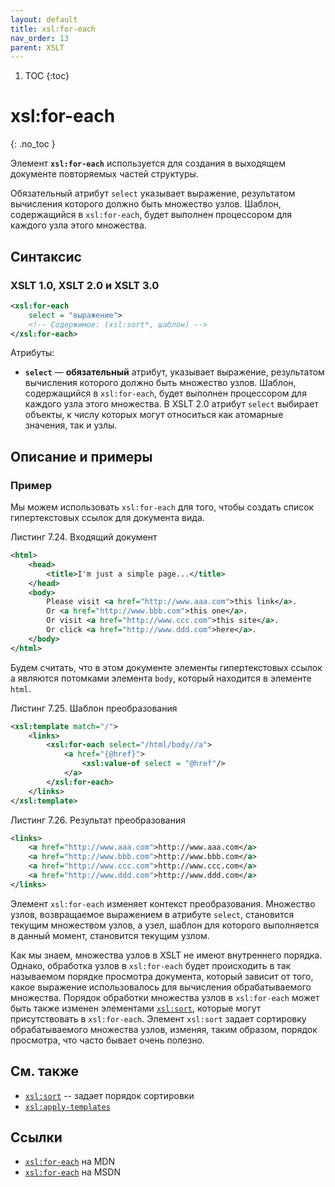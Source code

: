 ```yaml
---
layout: default
title: xsl:for-each
nav_order: 13
parent: XSLT
---
```


<!-- prettier-ignore-start -->
1. TOC
{:toc}

# xsl:for-each
{: .no_toc }
<!-- prettier-ignore-end -->

Элемент **`xsl:for-each`** используется для создания в выходящем документе повторяемых частей структуры.

Обязательный атрибут `select` указывает выражение, результатом вычисления которого должно быть множество узлов. Шаблон, содержащийся в `xsl:for-each`, будет выполнен процессором для каждого узла этого множества.

## Синтаксис

### XSLT 1.0, XSLT 2.0 и XSLT 3.0

```xml
<xsl:for-each
    select = "выражение">
    <!-- Содержимое: (xsl:sort*, шаблон) -->
</xsl:for-each>
```

Атрибуты:

- **`select`** — **обязательный** атрибут, указывает выражение, результатом вычисления которого должно быть множество узлов. Шаблон, содержащийся в `xsl:for-each`, будет выполнен процессором для каждого узла этого множества. В XSLT 2.0 атрибут `select` выбирает объекты, к числу которых могут относиться как атомарные значения, так и узлы.

## Описание и примеры

### Пример

Мы можем использовать `xsl:for-each` для того, чтобы создать список гипертекстовых ссылок для документа вида.

Листинг 7.24. Входящий документ

```xml
<html>
    <head>
        <title>I'm just a simple page...</title>
    </head>
    <body>
        Please visit <a href="http://www.aaa.com">this link</a>.
        Or <a href="http://www.bbb.com">this one</a>.
        Or visit <a href="http://www.ccc.com">this site</a>.
        Or click <a href="http://www.ddd.com">here</a>.
    </body>
</html>
```

Будем считать, что в этом документе элементы гипертекстовых ссылок а являются потомками элемента `body`, который находится в элементе `html`.

Листинг 7.25. Шаблон преобразования

```xml
<xsl:template match="/">
    <links>
        <xsl:for-each select="/html/body//a">
            <a href="{@href}">
                <xsl:value-of select = "@href"/>
            </a>
        </xsl:for-each>
    </links>
</xsl:template>
```

Листинг 7.26. Результат преобразования

```xml
<links>
    <a href="http://www.aaa.com">http://www.aaa.com</a>
    <a href="http://www.bbb.com">http://www.bbb.com</a>
    <a href="http://www.ccc.com">http://www.ccc.com</a>
    <a href="http://www.ddd.com">http://www.ddd.com</a>
</links>
```

Элемент `xsl:for-each` изменяет контекст преобразования. Множество узлов, возвращаемое выражением в атрибуте `select`, становится текущим множеством узлов, а узел, шаблон для которого выполняется в данный момент, становится текущим узлом.

Как мы знаем, множества узлов в XSLT не имеют внутреннего порядка. Однако, обработка узлов в `xsl:for-each` будет происходить в так называемом порядке просмотра документа, который зависит от того, какое выражение использовалось для вычисления обрабатываемого множества. Порядок обработки множества узлов в `xsl:for-each` может быть также изменен элементами [`xsl:sort`](/xslt/xsl-sort/), которые могут присутствовать в `xsl:for-each`. Элемент `xsl:sort` задает сортировку обрабатываемого множества узлов, изменяя, таким образом, порядок просмотра, что часто бывает очень полезно.

## См. также

- [`xsl:sort`](/xslt/xsl-sort/) -- задает порядок сортировки
- [`xsl:apply-templates`](/xslt/xsl-apply-templates/)

## Ссылки

- [`xsl:for-each`](https://developer.mozilla.org/en/XSLT/for-each) на MDN
- [`xsl:for-each`](https://msdn.microsoft.com/en-us/library/ms256166.aspx) на MSDN
